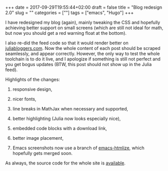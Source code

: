 +++
date = 2017-09-29T19:55:44+02:00
draft = false
title = "Blog redesign 2.0"
slug = ""
categories = [""]
tags = ["emacs", "Hugo"]
+++

I have redesigned my blog (again), mainly tweaking the CSS and
hopefully achieving better support on small screens (which are still
not ideal for math, but now you should get a red warning float at the
bottom).

I also re-did the feed code so that it would render better on
[juliabloggers.com](https://www.juliabloggers.com/). Now the whole
content of each post should be scraped seamlessly, and appear
correctly. However, the only way to test the whole toolchain is to do
it live, and I apologize if something is still not perfect and you get
bogus updates (BTW, this post should not show up in the Julia feed).

Highlights of the changes:

1. responsive design,

2. nicer fonts,

3. line breaks in MathJax when necessary and supported,

4. better highlighting (Julia now looks especially nice),

5. embedded code blocks with a download link,

6. better image placement,

7. Emacs screenshots now use a branch of [emacs-htmlize](https://github.com/tpapp/emacs-htmlize/tree/pre-colors), which hopefully gets merged soon.

As always, the source code for the whole site is [available](https://github.com/tpapp/tpapp.github.io-source).

